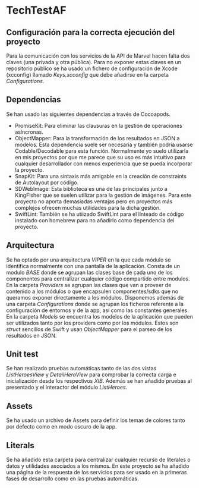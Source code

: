 # TechTestAF

## Configuración para la correcta ejecución del proyecto
Para la comunicación con los servicios de la API de Marvel hacen falta dos claves (una privada y otra pública). Para no exponer estas claves en un repositorio público se ha usado un fichero de configuración de Xcode (xcconfig) llamado *Keys.xcconfig* que debe añadirse en la carpeta *Configurations*. 

## Dependencias
Se han usado las siguientes dependencias a través de Cocoapods.
- PromiseKit: Para eliminar las clausuras en la gestión de operaciones asíncronas.
- ObjectMapper: Para la transformación de los resultados en JSON a modelos. Esta dependencia suele ser necesaria y también podría usarse Codable/Decodable para esta función. Normalmente yo suelo utilizarla en mis proyectos por que me parece que su uso es más intuitivo para cualquier desarrollador con menos experiencia que se pueda incorporar la proyecto.
- SnapKit: Para una sintaxis más amigable en la creación de constraints de Autolayout por código.
- SDWebImage: Esta biblioteca es una de las principales junto a KingFisher que se suelen utilizar para la gestión de imágenes. Para este proyecto no aporta demasiadas ventajas pero en proyectos más complejos ofrecen muchas utilidades para la dicha gestión. 
- SwiftLint: También se ha utiizado SwiftLint para el linteado de código instalado con homebrew para no añadirlo como dependencia del proyecto. 

## Arquitectura
Se ha optado por una arquitectura *VIPER* en la que cada módulo se identifica normalmente con una pantalla de la aplicación.
Consta de un modulo *BASE* donde se agrupan las clases base de cada uno de los componentes para centralizar cualquier código compartido entre modulos.
En la carpeta *Providers* se agrupan las clases que van a proveer de contenido a los módulos o que encapsulen componentes/sdks que no queramos exponer directamente a los módulos.
Disponemos además de una carpeta *Configurations* donde se agrupan los ficheros referente a la configuración de entornos y de la app, así como las constantes generales.
En la carpeta *Models* se encuentra los modelos de la aplicación que pueden ser utilizados tanto por los providers como por los módulos. Estos son *struct* sencillos de Swift y usan *ObjectMapper* para el parseo de los resultados en JSON.

## Unit test
Se han realizado pruebas automáticas tanto de las dos vistas *ListHeroesView* y *DetailHeroView* para comprobar la correcta carga e inicialización desde los respectivos *XIB*. Además se han añadido pruebas al presentado y el interactor del módulo *ListHeroes*.

## Assets
Se ha usado un archivo de Assets para definir los temas de colores tanto por defecto como en modo oscuro de la app.

## Literals
Se ha añadido esta carpeta para centralizar cualquier recurso de literales o datos y utilidades asociados a los mismos. En este proyecto se ha añadido una página de la respuesta de los servicios para ser usado en la primeras fases de desarrollo como en las pruebas automáticas.
